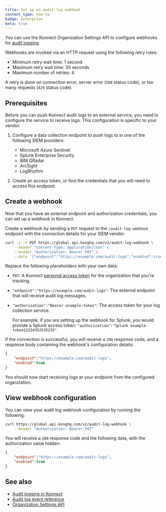 ```yaml
---
title: Set up an audit log webhook
content_type: how-to
badge: enterprise
beta: true
---
```


You can use the Konnect Organization Settings API to configure webhooks for [audit logging](/konnect/org-management/audit-logging). 

Webhooks are invoked via an HTTP request using the following retry rules:

- Minimum retry wait time: 1 second
- Maximum retry wait time: 30 seconds
- Maximum number of retries: 4

A retry is done on connection error, server error (`500` status code), or too many requests (`429` status code).

## Prerequisites

Before you can push Konnect audit logs to an external service, you need to configure the service to receive logs. 
This configuration is specific to your vendor.

1. Configure a data collection endpoint to push logs to in one of the following SIEM providers:
    * Microsoft Azure Sentinel
    * Splunk Enterprise Security
    * IBM QRadar
    * ArcSight
    * LogRhythm

2. Create an access token, or find the credentials that you will need to access this endpoint.

## Create a webhook

Now that you have an external endpoint and authorization credentials, you can set up a webhook in Konnect.

Create a webhook by sending a `PUT` request to the `/audit-log-webhook` endpoint with the connection details for your SIEM vendor:

```sh
curl -i -X PUT https://global.api.konghq.com/v2/audit-log-webhook \
    --header "Content-Type: application/json" \
    --header "Authorization: Bearer PAT" \
    --data '{"endpoint":"https://example.com/audit-logs","enabled":true,"authorization":"Bearer example-token"}'
```

Replace the following placeholders with your own data:
* `PAT`: A Konnect [personal access token](https://cloud.konghq.com/global/tokens) for the organization that you're tracking.
* `"endpoint":"https://example.com/audit-logs"`: The external endpoint that will receive audit log messages.
* `"authorization":"Bearer example-token"`: The access token for your log collection service. 

    For example, if you are setting up the webhook for Splunk, you would provide a Splunk access token: `"authorization":"Splunk example-token12234352535235"`

If the connection is successful, you will receive a `200` response code, and a response body containing the webhook's configuration details: 

```json
{
    "endpoint":"https://example.com/audit-logs",
    "enabled":true
}
```

You should now start receiving logs at your endpoint from the configured organization. 

## View webhook configuration

You can view your audit log webhook configuration by running the following:

```sh
curl https://global.api.konghq.com/v2/audit-log-webhook \
    --header "Authorization: Bearer PAT"
```

You will receive a `200` response code and the following data, with the authorization value hidden:

```json
{
    "endpoint":"https://example.com/audit-logs",
    "enabled":true
}
```

## See also
* [Audit logging in Konnect](/konnect/org-management/audit-logging/)
* [Audit log event reference](/konnect/org-management/audit-logging/reference/)
* [Organization Settings API](https://developer.konghq.com/spec/e46e7742-befb-49b1-9bf1-7cbe477ab818/d36126ee-ab8d-47b2-960f-5703da22cced/)